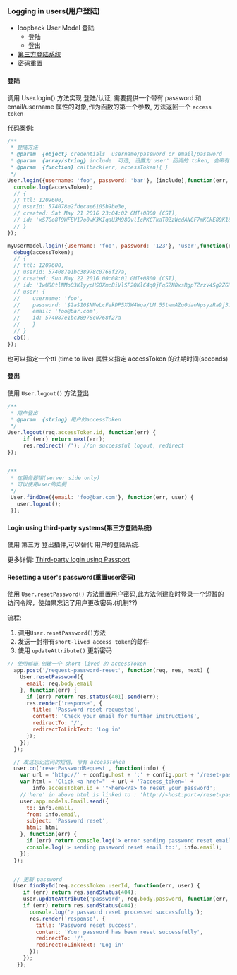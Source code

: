 ### Logging in users(用户登陆)

- loopback User Model 登陆
    - 登陆
    - 登出
- [第三方登陆系统](https://docs.strongloop.com/display/APIC/Third-party+login+using+Passport)
- 密码重置



#### 登陆

调用 User.login() 方法实现 登陆/认证, 需要提供一个带有 password 和 email/username 属性的对象,作为函数的第一个参数, 方法返回一个 `access token`  


代码案例:  
```js
/**
 * 登陆方法
 * @param  {object} credentials  username/password or email/password
 * @param  {array/string} include  可选, 设置为'user' 回调的 token, 会带有 user 的信息, array ?
 * @param  {function} callback(err, accessToken){ }
 */
User.login({username: 'foo', password: 'bar'}, [include],function(err, accessToken) {
  console.log(accessToken);
  // {
  // ttl: 1209600,
  // userId: 574078e2fdecae6105b9be3e,
  // created: Sat May 21 2016 23:04:02 GMT+0800 (CST),
  // id: 'xS7Ge8T9WFEV17o0wK3KIqaU3M98QvlIcPKCTkaT0ZzWcdANGF7mKCkE89K18G1M'
  // }
});

myUserModel.login({username: 'foo', password: '123'}, 'user',function(err, accessToken) {
  debug(accessToken);
  // {
  // ttl: 1209600,
  // userId: 574087e1bc38978c0768f27a,
  // created: Sun May 22 2016 00:08:01 GMT+0800 (CST),
  // id: '1wU88tlNMoO3KlyypHSOXmcBiVlSF2QKlC4qOjFqSZN8xsRgpTZrzV4Sg2ZGHbxp',
  // user: {
  //    username: 'foo',
  //    password: '$2a$10$NNeLcFekDP5XGW4Wqa/LM.55twmAZq0daoNpsyzRa9j3iDRsXzqha',
  //    email: 'foo@bar.com',
  //    id: 574087e1bc38978c0768f27a
  //    }
  // }
  cb();
});

```

也可以指定一个ttl (time to live) 属性来指定 accessToken 的过期时间(seconds)

#### 登出

使用 `User.logout()` 方法登出.  

```js
/**
 * 用户登出
 * @param  {string} 用户的accessToken
 */
User.logout(req.accessToken.id, function(err) {
     if (err) return next(err);
     res.redirect('/'); //on successful logout, redirect
});


/**
 * 在服务器端(server side only)
 * 可以使用user的实例
 */
 User.findOne({email: 'foo@bar.com'}, function(err, user) {
   user.logout();
 });
```

#### Login using third-party systems(第三方登陆系统)

使用 第三方 登出插件,可以替代 用户的登陆系统.  

更多详情: [Third-party login using Passport](https://docs.strongloop.com/display/APIC/Third-party+login+using+Passport)


#### Resetting a user's password(重置user密码)

使用 `User.resetPassword()` 方法重置用户密码,此方法创建临时登录一个短暂的访问令牌，使如果忘记了用户更改密码.(机制??)

流程:  

1. 调用`User.resetPassword()`方法
2. 发送一封带有`short-lived access token`的邮件
3. 使用 `updateAttribute()` 更新密码


```js
// 使用邮箱,创建一个 short-lived 的 accessToken
  app.post('/request-password-reset', function(req, res, next) {
    User.resetPassword({
      email: req.body.email
    }, function(err) {
      if (err) return res.status(401).send(err);
      res.render('response', {
        title: 'Password reset requested',
        content: 'Check your email for further instructions',
        redirectTo: '/',
        redirectToLinkText: 'Log in'
      });
    });
  });

  // 发送忘记密码的短信, 带有 accessToken
  user.on('resetPasswordRequest', function(info) {
    var url = 'http://' + config.host + ':' + config.port + '/reset-password';
    var html = 'Click <a href="' + url + '?access_token=' +
        info.accessToken.id + '">here</a> to reset your password';
    //'here' in above html is linked to : 'http://<host:port>/reset-password?access_token=<short-lived/temporary access token>'
    user.app.models.Email.send({
      to: info.email,
      from: info.email,
      subject: 'Password reset',
      html: html
    }, function(err) {
      if (err) return console.log('> error sending password reset email');
      console.log('> sending password reset email to:', info.email);
    });
  });


  // 更新 password
  User.findById(req.accessToken.userId, function(err, user) {
     if (err) return res.sendStatus(404);
     user.updateAttribute('password', req.body.password, function(err, user) {
     if (err) return res.sendStatus(404);
       console.log('> password reset processed successfully');
       res.render('response', {
         title: 'Password reset success',
         content: 'Your password has been reset successfully',
         redirectTo: '/',
         redirectToLinkText: 'Log in'
       });
     });
   });


```
